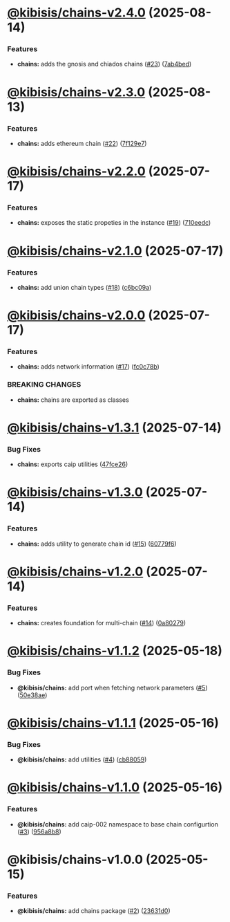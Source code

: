 # [@kibisis/chains-v2.4.0](https://github.com/kibis-is/toolkit/compare/@kibisis/chains-v2.3.0...@kibisis/chains-v2.4.0) (2025-08-14)


### Features

* **chains:** adds the gnosis and chiados chains ([#23](https://github.com/kibis-is/toolkit/issues/23)) ([7ab4bed](https://github.com/kibis-is/toolkit/commit/7ab4bedcf520756c92c4ea10dfd3511816ca43c9))

# [@kibisis/chains-v2.3.0](https://github.com/kibis-is/toolkit/compare/@kibisis/chains-v2.2.0...@kibisis/chains-v2.3.0) (2025-08-13)


### Features

* **chains:** adds ethereum chain ([#22](https://github.com/kibis-is/toolkit/issues/22)) ([7f129e7](https://github.com/kibis-is/toolkit/commit/7f129e72f4d1f8b46ccc2601c2fe3d6ed483478b))

# [@kibisis/chains-v2.2.0](https://github.com/kibis-is/toolkit/compare/@kibisis/chains-v2.1.0...@kibisis/chains-v2.2.0) (2025-07-17)


### Features

* **chains:** exposes the static propeties in the instance ([#19](https://github.com/kibis-is/toolkit/issues/19)) ([710eedc](https://github.com/kibis-is/toolkit/commit/710eedcab0e041f781d8f42a4cd2172c11771794))

# [@kibisis/chains-v2.1.0](https://github.com/kibis-is/toolkit/compare/@kibisis/chains-v2.0.0...@kibisis/chains-v2.1.0) (2025-07-17)


### Features

* **chains:** add union chain types ([#18](https://github.com/kibis-is/toolkit/issues/18)) ([c6bc09a](https://github.com/kibis-is/toolkit/commit/c6bc09a6c06c5ef08ec8c299dbae4d6ea504ca8c))

# [@kibisis/chains-v2.0.0](https://github.com/kibis-is/toolkit/compare/@kibisis/chains-v1.3.1...@kibisis/chains-v2.0.0) (2025-07-17)


### Features

* **chains:** adds network information ([#17](https://github.com/kibis-is/toolkit/issues/17)) ([fc0c78b](https://github.com/kibis-is/toolkit/commit/fc0c78b57cb2a27233e8caaee77ec7e2fd26ea17))


### BREAKING CHANGES

* **chains:** chains are exported as classes

# [@kibisis/chains-v1.3.1](https://github.com/kibis-is/toolkit/compare/@kibisis/chains-v1.3.0...@kibisis/chains-v1.3.1) (2025-07-14)


### Bug Fixes

* **chains:** exports caip utilities ([47fce26](https://github.com/kibis-is/toolkit/commit/47fce265ce509a80463b7393e30938e4cd268610))

# [@kibisis/chains-v1.3.0](https://github.com/kibis-is/toolkit/compare/@kibisis/chains-v1.2.0...@kibisis/chains-v1.3.0) (2025-07-14)


### Features

* **chains:** adds utility to generate chain id ([#15](https://github.com/kibis-is/toolkit/issues/15)) ([60779f6](https://github.com/kibis-is/toolkit/commit/60779f65e87c37e2b10751ecfda4d9459f08e8de))

# [@kibisis/chains-v1.2.0](https://github.com/kibis-is/toolkit/compare/@kibisis/chains-v1.1.2...@kibisis/chains-v1.2.0) (2025-07-14)


### Features

* **chains:** creates foundation for multi-chain ([#14](https://github.com/kibis-is/toolkit/issues/14)) ([0a80279](https://github.com/kibis-is/toolkit/commit/0a80279201ba5f7846a23f8e5ef4f2f67189e8fb))

# [@kibisis/chains-v1.1.2](https://github.com/kibis-is/toolkit/compare/@kibisis/chains-v1.1.1...@kibisis/chains-v1.1.2) (2025-05-18)


### Bug Fixes

* **@kibisis/chains:** add port when fetching network parameters ([#5](https://github.com/kibis-is/toolkit/issues/5)) ([50e38ae](https://github.com/kibis-is/toolkit/commit/50e38aee4615fe2e480a4f2ebe77d498d28385d2))

# [@kibisis/chains-v1.1.1](https://github.com/kibis-is/toolkit/compare/@kibisis/chains-v1.1.0...@kibisis/chains-v1.1.1) (2025-05-16)


### Bug Fixes

* **@kibisis/chains:** add utilities ([#4](https://github.com/kibis-is/toolkit/issues/4)) ([cb88059](https://github.com/kibis-is/toolkit/commit/cb8805981deeabe0a7e1dee88d3777e21a7f5b3c))

# [@kibisis/chains-v1.1.0](https://github.com/kibis-is/toolkit/compare/@kibisis/chains-v1.0.0...@kibisis/chains-v1.1.0) (2025-05-16)


### Features

* **@kibisis/chains:** add caip-002 namespace to base chain configurtion ([#3](https://github.com/kibis-is/toolkit/issues/3)) ([956a8b8](https://github.com/kibis-is/toolkit/commit/956a8b8035f6b979e231f4f81f56266ba0d44aa4))

# @kibisis/chains-v1.0.0 (2025-05-15)


### Features

* **@kibisis/chains:** add chains package ([#2](https://github.com/kibis-is/toolkit/issues/2)) ([23631d0](https://github.com/kibis-is/toolkit/commit/23631d0e08673aad346994857274aa94ee3ab146))
